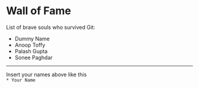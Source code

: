 # Wall of Fame

List of brave souls who survived Git:
* Dummy Name
* Anoop Toffy
* Palash Gupta
* Sonee Paghdar
---
Insert your names above like this\
`* Your Name`
